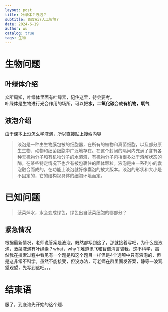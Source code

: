 ```yaml
---
layout: post
title: 叶绿体？液泡？
subtitle: 百度Ai?人工智障?
date: 2024-6-19
author: wu
catalog: true
tags: 生物
---
```


# 生物问题
## 叶绿体介绍  
众所周知，叶绿体里面有叶绿素，记住这里，待会要考。  
叶绿体是生物进行光合作用的场所，可以把**水，二氧化碳**合成**有机物，氧气**
## 液泡介绍
由于课本上没怎么学液泡，所以直接贴上搜索内容
> 液泡是一种由生物膜包被的细胞器，在所有的植物和真菌细胞，以及部分原生生物、动物和细菌细胞中广泛地存在。在这个封闭的隔间内充满了含有各种无机物分子和有机物分子的水溶液，有机物分子包括很多处于溶解状态的酶，在某些特定情况下也含有被包裹住的固体颗粒。液泡是由一系列小的囊泡融合而成的，在功能上液泡就好像囊泡的放大版本。液泡的形状和大小是不固定的，它的结构视具体的细胞环境而定。

# 已知问题
> 菠菜焯水，水会变成绿色，绿色出自菠菜细胞的哪部分？
## 紧急情况  
根据最新情况，老师说答案是液泡，既然都写到这了，那就接着写吧，为什么是液泡，菠菜液泡有叶绿素？what，why？难道讯飞和智谱清言骗我，这不科学，虽然我在搜索过程中看见有一个题是和这个题目一样但是4个选项中只有液泡的，但是这非常不科学。虽然不能接受，但没办法，可老师在群里面发答案，静等一波观望观望，先写到这吧。。。
# 结束语  
服了，到底谁先开始的这个题.
